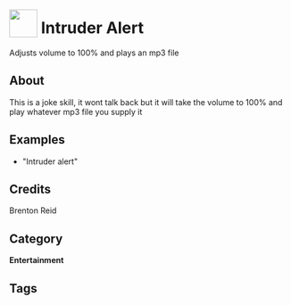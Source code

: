 # <img src="https://raw.githack.com/FortAwesome/Font-Awesome/master/svgs/solid/robot.svg" card_color="#22A7F0" width="50" height="50" style="vertical-align:bottom"/> Intruder Alert
Adjusts volume to 100% and plays an mp3 file

## About
This is a joke skill, it wont talk back but it will take the volume to 100% and play whatever mp3 file you supply it

## Examples
* "Intruder alert"

## Credits
Brenton Reid

## Category
**Entertainment**

## Tags

